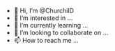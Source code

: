 - 👋 Hi, I’m @ChurchilD
- 👀 I’m interested in ...
- 🌱 I’m currently learning ...
- 💞️ I’m looking to collaborate on ...
- 📫 How to reach me ...

<!---
ChurchilD/ChurchilD is a ✨ special ✨ repository because its `README.md` (this file) appears on your GitHub profile.
You can click the Preview link to take a look at your changes.
--->
